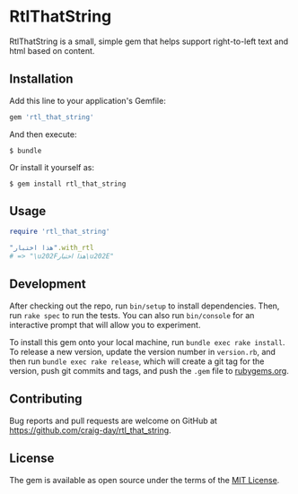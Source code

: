 # RtlThatString

RtlThatString is a small, simple gem that helps support right-to-left text and html based on content.

## Installation

Add this line to your application's Gemfile:

```ruby
gem 'rtl_that_string'
```

And then execute:

    $ bundle

Or install it yourself as:

    $ gem install rtl_that_string

## Usage

```ruby
require 'rtl_that_string'

"هذا اختبار".with_rtl
# => "\u202Fهذا اختبار\u202E"
```

## Development

After checking out the repo, run `bin/setup` to install dependencies. Then, run `rake spec` to run the tests. You can also run `bin/console` for an interactive prompt that will allow you to experiment.

To install this gem onto your local machine, run `bundle exec rake install`. To release a new version, update the version number in `version.rb`, and then run `bundle exec rake release`, which will create a git tag for the version, push git commits and tags, and push the `.gem` file to [rubygems.org](https://rubygems.org).

## Contributing

Bug reports and pull requests are welcome on GitHub at https://github.com/craig-day/rtl_that_string.


## License

The gem is available as open source under the terms of the [MIT License](http://opensource.org/licenses/MIT).

